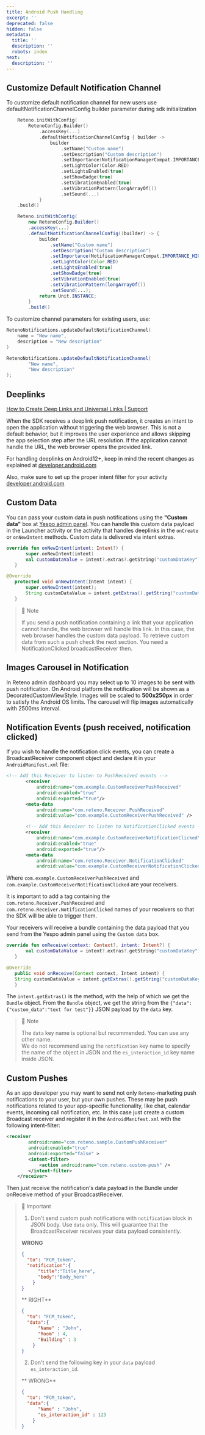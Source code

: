 ```yaml
---
title: Android Push Handling
excerpt: ''
deprecated: false
hidden: false
metadata:
  title: ''
  description: ''
  robots: index
next:
  description: ''
---
```

## Customize Default Notification Channel

To customize default notification channel for new users use defaultNotificationChannelConfig builder parameter during sdk initialization

```kotlin
    Reteno.initWithConfig(
        RetenoConfig.Builder()
            .accessKey(...)
            .defaultNotificationChannelConfig { builder ->
                builder
                    .setName("Custom name")
                    .setDescription("Custom description")
                    .setImportance(NotificationManagerCompat.IMPORTANCE_HIGH)
                    .setLightColor(Color.RED)
                    .setLightsEnabled(true)
                    .setShowBadge(true)
                    .setVibrationEnabled(true)
                    .setVibrationPattern(longArrayOf())
                    .setSound(...)
            }
    .build()
```
```java
    Reteno.initWithConfig(
        new RetenoConfig.Builder()
        .accessKey(...)
        .defaultNotificationChannelConfig((builder) -> {
            builder
                .setName("Custom name")
                .setDescription("Custom description")
                .setImportance(NotificationManagerCompat.IMPORTANCE_HIGH)
                .setLightColor(Color.RED)
                .setLightsEnabled(true)
                .setShowBadge(true)
                .setVibrationEnabled(true)
                .setVibrationPattern(longArrayOf())
                .setSound(...);
            return Unit.INSTANCE;
        }
        .build()
```

To customize channel parameters for existing users, use:

```kotlin
RetenoNotifications.updateDefaultNotificationChannel(
    name = "New name",
    description = "New description"
)
```
```java
RetenoNotifications.updateDefaultNotificationChannel(
        "New name",
        "New description"
);
```

## Deeplinks

[How to Create Deep Links and Universal Links | Support](https://yespo.io/support/how-create-deep-links-and-universal-links)

When the SDK receives a deeplink push notification, it creates an intent to open the application without triggering the web browser. This is not a default behavior, but it improves the user experience and allows skipping the app selection step after the URL resolution. If the application cannot handle the URL, the web browser opens the provided link.

For handling deeplinks on Android12+, keep in mind the recent changes as explained at [developer.android.com](https://developer.android.com/about/versions/12/behavior-changes-all#web-intent-resolution)

Also, make sure to set up the proper intent filter for your activity [developer.android.com](https://developer.android.com/training/app-links/deep-linking)

## Custom Data

You can pass your custom data in push notifications using the **"Custom data"** box at [Yespo admin panel](https://yespo.io/support/how-to-create-mobile-push-notifications). You can handle this custom data payload in the Launcher activity or the activity that handles deeplinks in the `onCreate` or `onNewIntent` methods. Custom data is delivered via intent extras.

```kotlin
override fun onNewIntent(intent: Intent?) {
       super.onNewIntent(intent)
       val customDataValue = intent?.extras?.getString("customDataKey")
   }
```
```java
@Override
   protected void onNewIntent(Intent intent) {
       super.onNewIntent(intent);
       String customDataValue = intent.getExtras().getString("customDataKey");
   }
```

> 📘 Note
> 
> If you send a push notification containing a link that your application cannot handle, the web browser will handle this link. In this case, the web browser handles the custom data payload. To retrieve custom data from such a push check the next section. You need a NotificationClicked broadcastReceiver then.

## Images Carousel in Notification

In Reteno admin dashboard you may select up to 10 images to be sent with push notification. On Android platform the notification will be shown as a DecoratedCustomViewStyle. Images will be scaled to **500x250px** in order to satisfy the Android OS limits. The carousel will flip images automatically with 2500ms interval.

## Notification Events (push received, notification clicked)

If you wish to handle the notification click events, you can create a BroadcastReceiver component object and declare it in your `AndroidManifest.xml` file:

```xml
<!-- Add this Receiver to listen to PushReceived events -->
       <receiver
           android:name="com.example.CustomReceiverPushReceived"
           android:enabled="true"
           android:exported="true"/>
       <meta-data
           android:name="com.reteno.Receiver.PushReceived"
           android:value="com.example.CustomReceiverPushReceived" />

       <!-- Add this Receiver to listen to NotificationClicked events -->
       <receiver
           android:name="com.example.CustomReceiverNotificationClicked"
           android:enabled="true"
           android:exported="true"/>
       <meta-data
           android:name="com.reteno.Receiver.NotificationClicked"
           android:value="com.example.CustomReceiverNotificationClicked" />
```

Where `com.example.CustomReceiverPushReceived` and `com.example.CustomReceiverNotificationClicked` are your receivers.

It is important to add a <meta-data> tag containing the `com.reteno.Receiver.PushReceived` and `com.reteno.Receiver.NotificationClicked` names of your receivers so that the SDK will be able to trigger them. 

Your receivers will receive a bundle containing the data payload that you send from the Yespo admin panel using the `Custom data` box.

```kotlin
override fun onReceive(context: Context?, intent: Intent?) {
       val customDataValue = intent?.extras?.getString("customDataKey");
   }
```
```java
@Override
   public void onReceive(Context context, Intent intent) {
   String customDataValue = intent.getExtras().getString("customDataKey");
   }
```

The `intent.getExtras()` is the method, with the help of which we get the `Bundle` object. From the `Bundle` object, we get the string from the `{"data":{"custom_data":"text for test"}}` JSON payload by the `data` key.

> 📘 Note
> 
> The `data` key name is optional but recommended. You can use any other name.  
> We do not recommend using the `notification` key name to specify the name of the object in JSON and the `es_interaction_id` key name inside JSON.

## Custom Pushes

As an app developer you may want to send not only `Reteno`-marketing push notifications to your user, but your own pushes. These may be push notifications related to your app-specific functionality, like chat, calendar events, incoming call notification, etc. In this case just create a custom Broadcast receiver and register it in the `AndroidManifest.xml` with the following intent-filter:

```xml
<receiver
        android:name="com.reteno.sample.CustomPushReceiver"
        android:enabled="true"
        android:exported="false" >
        <intent-filter>
            <action android:name="com.reteno.custom-push" />
        </intent-filter>
    </receiver>
```

Then just receive the notification's data payload in the Bundle under onReceive method of your BroadcastReceiver.

> 📘 Important
> 
> 1. Don't send custom push notifications with `notification` block in JSON body. Use  `data` only. This will guarantee that the BroadcastReceiver receives your data payload consistently.
> 
> **WRONG**
> 
> ```json
> {
>   "to": "FCM_token",
>   "notification":{
>       "title":"Title_here",
>       "body":"Body_here"
>     }
> }
> ```
> 
> ** RIGHT**
> 
> ```json
> {
>   "to": "FCM_token",
>   "data":{
>       "Name" : "John",
>       "Room" : 4,
>       "Building" : 3
>     }
> }
> ```
> 
> 2. Don't send the following key in your `data` payload `es_interaction_id`. 
> 
> ** WRONG**
> 
> ```json
> {
>   "to": "FCM_token",
>   "data":{
>       "Name" : "John",
>       "es_interaction_id" : 123
>     }
> }
> ```